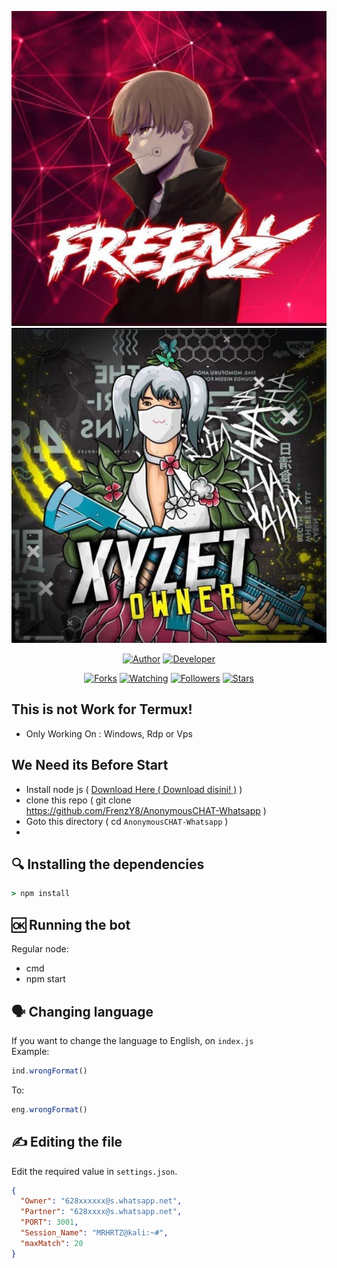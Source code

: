 <p align="center">
<img src="./screenshot/ss.jpg"/>
<a align="center">
<img src="./screenshot/xy.jpg"/>
<p align="center">
<!-- <h1>ANONYMOUS CHAT BOT</h1> -->
</p>
<p align="center">
<a href="https://github.com/FrenzYSG"><img title="Author" src="https://img.shields.io/badge/Author-FrenzYSG-red.svg?style=for-the-badge&logo=github"></a>
<a
<a href="https://github.com/MRHRTZ"><img title="Developer" src="https://img.shields.io/badge/Developer-MRHRTZ-red.svg?style=for-the-badge&logo=github"></a>
</p>
<p align="center">
<a href="https://github.com/MRHRTZ/Anon-Chat/network/members"><img title="Forks" src="https://img.shields.io/github/forks/MRHRTZ/Anon-Chat?color=red&style=flat-square"></a>
<a href="https://github.com/MRHRTZ/Anon-Chat/watchers"><img title="Watching" src="https://img.shields.io/github/watchers/MRHRTZ/Anon-Chat?label=Watchers&color=blue&style=flat-square"></a>
<a href="https://github.com/MRHRTZ/Anon-Chat"><img title="Followers" src="https://img.shields.io/github/followers/MRHRTZ?color=blue&style=flat-square"></a>
<a href="https://github.com/MRHRTZ/Anon-Chat/stargazers/"><img title="Stars" src="https://img.shields.io/github/stars/MRHRTZ/Anon-Chat?color=red&style=flat-square"></a>
</p>

## This is not Work for Termux!
- Only Working On : Windows, Rdp or Vps

## We Need its Before Start
- Install node js ( <a href="https://nodejs.org/en/download/">Download Here ( Download disini! )</a> )
- clone this repo ( git clone https://github.com/FrenzY8/AnonymousCHAT-Whatsapp )
- Goto this directory ( cd ``AnonymousCHAT-Whatsapp`` )
- 
## 🔍 Installing the dependencies
```cmd
> npm install
```

## 🆗 Running the bot
Regular node:
- cmd
- npm start

## 🗣️ Changing language
If you want to change the language to English, on `index.js`   
Example:
```js
ind.wrongFormat()
```
To:
```js
eng.wrongFormat()
```

## ✍️ Editing the file
Edit the required value in `settings.json`.
```json
{
  "Owner": "628xxxxxx@s.whatsapp.net",
  "Partner": "628xxxx@s.whatsapp.net",  
  "PORT": 3001,
  "Session_Name": "MRHRTZ@kali:~#",
  "maxMatch": 20
}
